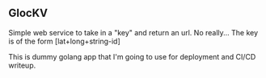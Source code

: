 ## GlocKV

Simple web service to take in a "key" and return an url.  No really...  The key is of the form [lat+long+string-id] 

This is dummy golang app that I'm going to use for deployment and CI/CD writeup.



